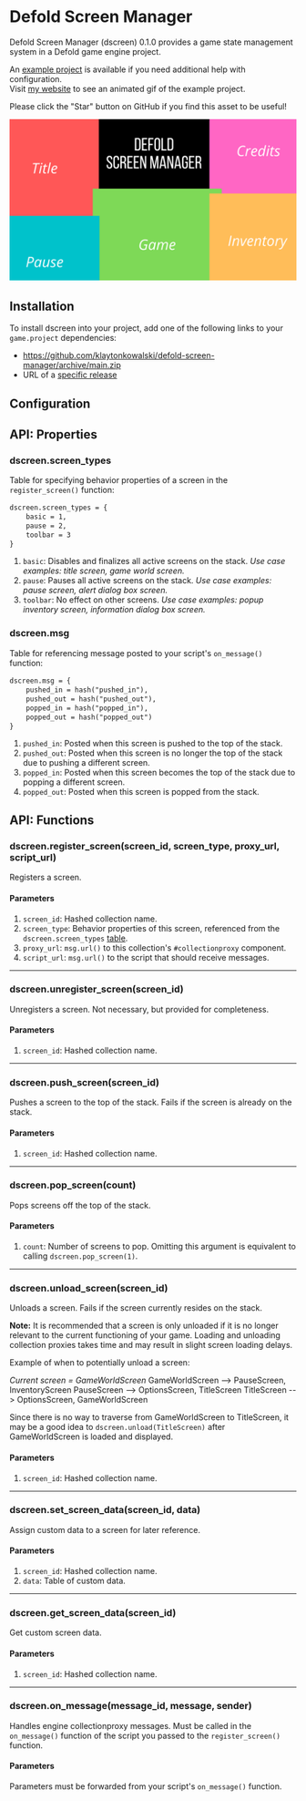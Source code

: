 # Defold Screen Manager
Defold Screen Manager (dscreen) 0.1.0 provides a game state management system in a Defold game engine project.

An [example project](https://github.com/klaytonkowalski/defold-screen-manager/tree/main/example) is available if you need additional help with configuration.  
Visit [my website](https://klaytonkowalski.github.io/html/extensions.html#dta) to see an animated gif of the example project.

Please click the "Star" button on GitHub if you find this asset to be useful!

![alt text](https://github.com/klaytonkowalski/defold-screen-manager/blob/main/assets/thumbnail.png?raw=true)

## Installation
To install dscreen into your project, add one of the following links to your `game.project` dependencies:
  - https://github.com/klaytonkowalski/defold-screen-manager/archive/main.zip
  - URL of a [specific release](https://github.com/klaytonkowalski/defold-screen-manager/releases)

## Configuration


## API: Properties

### dscreen.screen_types

Table for specifying behavior properties of a screen in the `register_screen()` function:

```
dscreen.screen_types = {
    basic = 1,
    pause = 2,
    toolbar = 3
}
```

1. `basic`: Disables and finalizes all active screens on the stack. *Use case examples: title screen, game world screen.*
2. `pause`: Pauses all active screens on the stack. *Use case examples: pause screen, alert dialog box screen.*
3. `toolbar`: No effect on other screens. *Use case examples: popup inventory screen, information dialog box screen.*

### dscreen.msg

Table for referencing message posted to your script's `on_message()` function:

```
dscreen.msg = {
    pushed_in = hash("pushed_in"),
    pushed_out = hash("pushed_out"),
    popped_in = hash("popped_in"),
    popped_out = hash("popped_out")
}
```

1. `pushed_in`: Posted when this screen is pushed to the top of the stack.
2. `pushed_out`: Posted when this screen is no longer the top of the stack due to pushing a different screen.
3. `popped_in`: Posted when this screen becomes the top of the stack due to popping a different screen.
4. `popped_out`: Posted when this screen is popped from the stack.

## API: Functions

### dscreen.register_screen(screen_id, screen_type, proxy_url, script_url)

Registers a screen.

#### Parameters
1. `screen_id`: Hashed collection name.
2. `screen_type`: Behavior properties of this screen, referenced from the `dscreen.screen_types` [table](#dscreenscreen_types).
3. `proxy_url`: `msg.url()` to this collection's `#collectionproxy` component.
4. `script_url`: `msg.url()` to the script that should receive messages.

---

### dscreen.unregister_screen(screen_id)

Unregisters a screen. Not necessary, but provided for completeness.

#### Parameters
1. `screen_id`: Hashed collection name.

---

### dscreen.push_screen(screen_id)

Pushes a screen to the top of the stack. Fails if the screen is already on the stack.

#### Parameters
1. `screen_id`: Hashed collection name.

---

### dscreen.pop_screen(count)

Pops screens off the top of the stack.

#### Parameters
1. `count`: Number of screens to pop. Omitting this argument is equivalent to calling `dscreen.pop_screen(1)`.

---

### dscreen.unload_screen(screen_id)

Unloads a screen. Fails if the screen currently resides on the stack.

**Note:** It is recommended that a screen is only unloaded if it is no longer relevant to the current functioning of your game. Loading and unloading collection proxies takes time and may result in slight screen loading delays.

Example of when to potentially unload a screen:

*Current screen = GameWorldScreen*
GameWorldScreen --> PauseScreen, InventoryScreen
PauseScreen --> OptionsScreen, TitleScreen
TitleScreen --> OptionsScreen, GameWorldScreen

Since there is no way to traverse from GameWorldScreen to TitleScreen, it may be a good idea to `dscreen.unload(TitleScreen)` after GameWorldScreen is loaded and displayed.

#### Parameters
1. `screen_id`: Hashed collection name.

---

### dscreen.set_screen_data(screen_id, data)

Assign custom data to a screen for later reference.

#### Parameters
1. `screen_id`: Hashed collection name.
2. `data`: Table of custom data.

---

### dscreen.get_screen_data(screen_id)

Get custom screen data.

#### Parameters
1. `screen_id`: Hashed collection name.

---

### dscreen.on_message(message_id, message, sender)

Handles engine collectionproxy messages. Must be called in the `on_message()` function of the script you passed to the `register_screen()` function.

#### Parameters

Parameters must be forwarded from your script's `on_message()` function.
